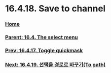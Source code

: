 # 16.4.18. Save to channel

### [Home](./00-home.md)
### [Parent: 16.4. The select menu](./16-04-00-the-select-menu.md)
### [Prev: 16.4.17. Toggle quickmask](./16-04-17-toggle-quickmask.md)
### [Next: 16.4.19. 선택을 경로로 바꾸기(To path)](./16-04-19-to-path.md)
